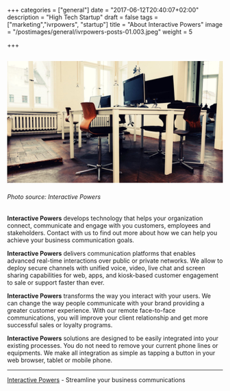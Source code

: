 +++
categories = ["general"]
date = "2017-06-12T20:40:07+02:00"
description = "High Tech Startup"
draft = false
tags = ["marketing","ivrpowers", "startup"]
title = "About Interactive Powers"
image = "/postimages/general/ivrpowers-posts-01.003.jpeg"
weight = 5

+++

![Interactive Powers](/postimages/general/ivrpowers-posts-01.003.jpeg)
---------
###### Photo source: Interactive Powers

**Interactive Powers** develops technology that helps your organization connect, communicate and engage with you customers, employees and stakeholders. Contact with us to find out more about how we can help you achieve your business communication goals. 

**Interactive Powers** delivers communication platforms that enables advanced real-time interactions over public or private networks. We allow to deploy secure channels with unified voice, video, live chat and screen sharing capabilities for web, apps, and kiosk-based customer engagement to sale or support faster than ever.

**Interactive Powers** transforms the way you interact with your users. We can change the way people communicate with your brand providing a greater customer experience. With our remote face-to-face communications, you will improve your client relationship and get more successful sales or loyalty programs.

**Interactive Powers** solutions are designed to be easily integrated into your existing processes. You do not need to remove your current phone lines or equipments. We make all integration as simple as tapping a button in your web browser, tablet or mobile phone.

---
[Interactive Powers](http://www.ivrpowers.com/) - Streamline your business communications
